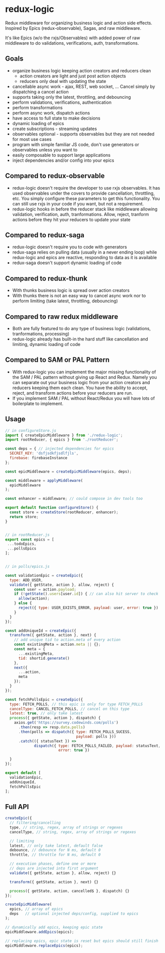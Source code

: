 # redux-logic

Redux middleware for organizing business logic and action side effects. Inspired by Epics (redux-observable), Sagas, and raw middleware.

It's like Epics (w/o the rxjs/Observables) with added power of raw middleware to do validations, verifications, auth, transformations.

## Goals

 - organize business logic keeping action creators and reducers clean
   - action creators are light and just post action objects
   - reducers only deal with updating the state
 - cancellable async work - ajax, REST, web socket, ... Cancel simply by dispatching a cancel action
 - supports taking only the latest, throttling, and debouncing
 - perform validations, verifications, authentication
 - perform transformations
 - perform async work, dispatch actions
 - have access to full state to make decisions
 - dynamic loading of epics
 - create subscriptions - streaming updates
 - observables optional - supports observables but they are not needed for most use cases
 - program with simple familiar JS code, don't use generators or observables unless you want to
 - easily composable to support large applications
 - inject dependencies and/or config into your epics

## Compared to redux-observable

 - redux-logic doesn't require the developer to use rxjs observables. It has used observables under the covers to provide cancellation, throttling, etc. You simply configure these parameters to get this functionality. You can still use rxjs in your code if you want, but not a requirement.
 - redux-logic hooks in before the reducer stack like middleware allowing validation, verification, auth, tranformations. Allow, reject, tranform actions before they hit your reducers to update your state

## Compared to redux-saga

 - redux-logic doesn't require you to code with generators
 - redux-saga relies on pulling data (usually in a never ending loop) while redux-logic and epics are reactive, responding to data as it is available
 - redux-saga doesn't support dynamic loading of code

## Compared to redux-thunk

 - With thunks business logic is spread over action creators
 - With thunks there is not an easy way to cancel async work nor to perform limiting (take latest, throttling, debouncing)

## Compared to raw redux middleware

 - Both are fully featured to do any type of business logic (validations, tranformations, processing)
 - redux-logic already has built-in the hard stuff like cancellation and limiting, dynamic loading of code

## Compared to SAM or PAL Pattern

 - With redux-logic you can implement the major missing functionality of the SAM / PAL pattern without giving up React and Redux. Namely you can separate out your business logic from your action creators and reducers keeping them each clean. You have the ability to accept, reject, and transform actions before your reducers are run.
 - If you implement SAM / PAL without React/Redux you will have lots of boilerplate to implement.

## Usage

```js
// in configureStore.js
import { createEpicMiddleware } from './redux-logic';
import rootReducer, { epics } from './rootReducer';

const deps = { // injected dependencies for epics
  SECRET_KEY: 'dsfjsdkfjsdlfjls',
  firebase: firebaseInstance
};

const epicMiddleware = createEpicMiddleware(epics, deps);

const middleware = applyMiddleware(
  epicMiddleware
);

const enhancer = middleware; // could compose in dev tools too

export default function configureStore() {
  const store = createStore(rootReducer, enhancer);
  return store;
}


// in rootReducer.js
export const epics = [
 ...todoEpics,
 ...pollsEpics
];


// in polls/epics.js

const validationEpic = createEpic({
  type: ADD_USER,
  validate({ getState, action }, allow, reject) {
    const user = action.payload;
    if (!getState().users[user.id]) { // can also hit server to check
      allow(action);
    } else {
      reject({ type: USER_EXISTS_ERROR, payload: user, error: true })
    }
  }
});

const addUniqueId = createEpic({
  transform({ getState, action }, next) {
    // add unique tid to action.meta of every action
    const existingMeta = action.meta || {};
    const meta = {
      ...existingMeta,
      tid: shortid.generate()
    },
    next({
      ...action,
      meta
    });
  }
});

const fetchPollsEpic = createEpic({
  type: FETCH_POLLS, // this epic is only for type FETCH_POLLS
  cancelType: CANCEL_FETCH_POLLS, // cancel on this type
  latest: true, // only take latest
  process({ getState, action }, dispatch) {
    axios.get('https://survey.codewinds.com/polls')
      .then(resp => resp.data.polls)
      .then(polls => dispatch({ type: FETCH_POLLS_SUCESS,
                                payload: polls }))
      .catch(({ statusText }) =>
             dispatch({ type: FETCH_POLLS_FAILED, payload: statusText,
                        error: true })

  }
});

export default [
  validationEpic,
  addUniqueId,
  fetchPollsEpic
];

```

## Full API

```js
createEpic({
  // filtering/cancelling
  type, // string, regex, array of strings or regexes
  cancelType, // string, regex, array of strings or regexes

  // limiting
  latest, // only take latest, default false
  debounce, // debounce for N ms, default 0
  throttle, // throttle for N ms, default 0

  // execution phases, define one or more
  // deps are injected into first argument
  validate({ getState, action }, allow, reject) {}

  transform({ getState, action }, next) {}

  process({ getState, action, cancelled$ }, dispatch) {}
});

createEpicMiddleware(
  epics, // array of epics
  deps   // optional injected deps/config, supplied to epics
);

// dynamically add epics, keeping epic state
epicMiddleware.addEpics(epics);

// replacing epics, epic state is reset but epics should still finish
epicMiddleware.replaceEpics(epics);
```
